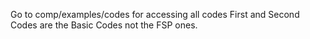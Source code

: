 Go to comp/examples/codes for accessing all codes
First and Second Codes are the Basic Codes not the FSP ones.
